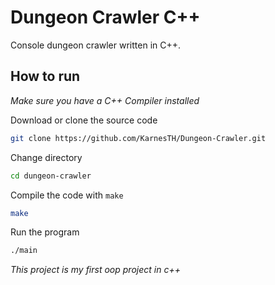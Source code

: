 # Dungeon Crawler C++

Console dungeon crawler written in C++.

## How to run

_Make sure you have a C++ Compiler installed_

Download or clone the source code

```bash
git clone https://github.com/KarnesTH/Dungeon-Crawler.git
```

Change directory

```bash
cd dungeon-crawler
```

Compile the code with `make`

```bash
make
```

Run the program

```bash
./main
```

_This project is my first oop project in c++_
